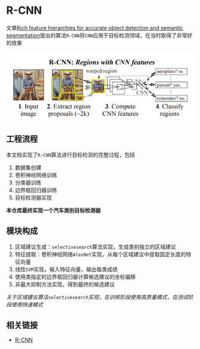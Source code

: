 # R-CNN

文章[Rich feature hierarchies for accurate object detection and semantic segmentation](https://arxiv.org/abs/1311.2524)提出的算法`R-CNN`将`CNN`应用于目标检测领域，在当时取得了非常好的效果

![](./imgs/figure-1.png)

## 工程流程

本文档实现了`R-CNN`算法进行目标检测的完整过程，包括

1. 数据集创建
2. 卷积神经网络训练
3. 分类器训练
4. 边界框回归器训练
5. 目标检测器实现

**本仓库最终实现一个汽车类别目标检测器**

## 模块构成

1. 区域建议生成：`selectivesearch`算法实现，生成类别独立的区域建议
2. 特征提取：卷积神经网络`AlexNet`实现，从每个区域建议中提取固定长度的特征向量
3. 线性`SVM`实现，输入特征向量，输出每类成绩
4. 使用类指定的边界框回归器计算候选建议的坐标偏移
5. 非最大抑制方法实现，得到最终的候选建议

*关于区域建议算法`selectivesearch`实现，在训练阶段使用高质量模式，在测试阶段使用快速模式*

## 相关链接

* [R-CNN](https://blog.zhujian.life/posts/5beb21d0.html)